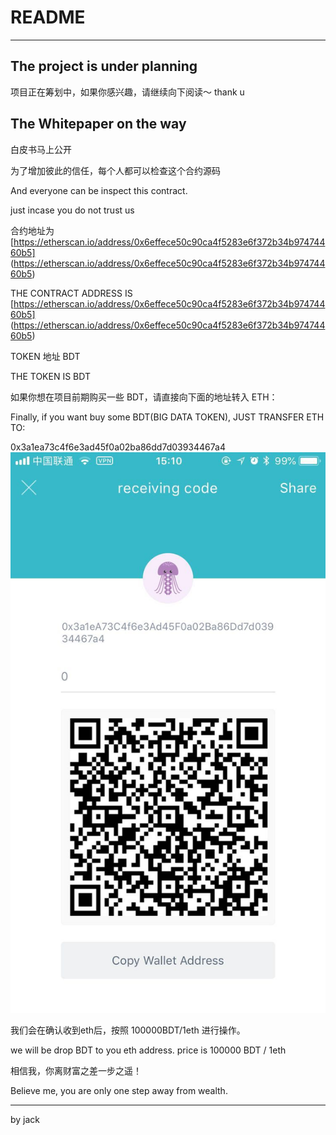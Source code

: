 # README
----
## The project is under planning
项目正在筹划中，如果你感兴趣，请继续向下阅读～ thank u

## The Whitepaper on the way
白皮书马上公开

为了增加彼此的信任，每个人都可以检查这个合约源码

And everyone can be inspect this contract.

just incase you do not trust us

合约地址为 [https://etherscan.io/address/0x6effece50c90ca4f5283e6f372b34b97474460b5] (https://etherscan.io/address/0x6effece50c90ca4f5283e6f372b34b97474460b5)

THE CONTRACT ADDRESS IS [https://etherscan.io/address/0x6effece50c90ca4f5283e6f372b34b97474460b5] (https://etherscan.io/address/0x6effece50c90ca4f5283e6f372b34b97474460b5)

TOKEN 地址 BDT

THE TOKEN IS BDT

如果你想在项目前期购买一些 BDT，请直接向下面的地址转入 ETH：

Finally, if you want buy some BDT(BIG DATA TOKEN), JUST TRANSFER ETH TO:

0x3a1ea73c4f6e3ad45f0a02ba86dd7d03934467a4
![image](images/qrcode.jpeg)

我们会在确认收到eth后，按照 100000BDT/1eth 进行操作。

we will be drop BDT to you eth address. price is 100000 BDT / 1eth

相信我，你离财富之差一步之遥！

Believe me, you are only one step away from wealth.

----

by jack